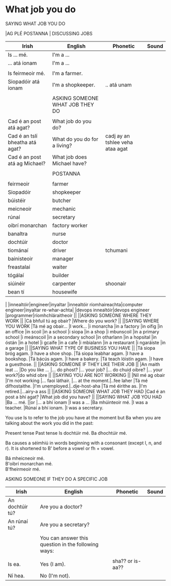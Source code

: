 # What job you do

SAYING WHAT JOB YOU DO

|AG PLÉ POSTANNA | DISCUSSING JOBS

|Irish|English|Phonetic|Sound|
|------|-------|--------|-----|
|Is ... mé.|I'm a ...
|... atá ionam |I'm a ...
||
|Is feirmeoir mé. |I'm a farmer.
|Siopadóir atá ionam |I'm a shopkeeper.|.. atá unam
||
||ASKING SOMEONE WHAT JOB THEY DO
||
|Cad é an post atá agat? |What job do you do?
|Cad é an tslí bheatha atá agat? |What do you do for a living?|cadj ay an tshlee veha ataa agat
|Cad é an post atá ag Michael? |What job does Michael have?
||
||POSTANNA
||
|feirmeoir|farmer
|Siopadóir|shopkeeper
|búistéir	|butcher
|meicneoir	|mechanic
|rúnaí	|secretary
|oibrí monarchan	|factory worker
|banaltra	|nurse
|dochtúir	|doctor
|tiománaí	|driver|tchumani
|bainisteoir	|manager
|freastalaí	|waiter
|tógálaí	|builder
|siúinéir|carpenter|shoonair
|bean tí|housewife
|
|innealtóir|engineer|inyaltar
|innealtóir ríomhaireachta|computer engineer|inyaltar re-whar-achta|
|devops innealtóir|devops engineer
|programmer|ríomhchláraitheoir
||
||ASKING SOMEONE WHERE THEY WORK
||
|Cá bhfuil tú ag obair? |Where do you work?
||
||SAYING WHERE YOU WORK
|Tá mé ag obair... |I work...
|i monarcha |in a factory
|in oifig |in an office
|in scoil |in a school
|i siopa |in a shop
|i mbunscoil |in a primary school
|i meánscoil |in a secondary school
|in otharlann |in a hopsital
|in óstán |in a hotel
|i gcaife |in a cafe
|i mbialann |in a restaurant
|i ngaráiste |in a garage
||
||SAYING WHAT TYPE OF BUSINESS YOU HAVE
||
|Tá siopa bróg agam. |I have a shoe shop.
|Tá siopa leabhar agam. |I have a bookshop.
|Tá bácús agam. |I have a bakery.
|Tá teach lóistín agam. |I have a guesthose.
||
||ASKING SOMEONE IF THEY LIKE THEIR JOB
||
|An maith leat ... |Do you like ...
|... do phost? |... your job?
|... do chuid oibre? |... your work?|do whid obre
||
||SAYING YOU ARE NOT WORKING
||
|Níl mé ag obair |I'm not working
|... faoi láthair. |... at the moment.|..fee laher
|Tá mé dífhostaithe. |I'm unemployed.|..dje-host-aha
|Tá mé éirithe as. |I'm retired.|...airy-a ass
||
||ASKING SOMEONE WHAT JOB THEY HAD
|Cad é an post a bhí agat? |What job did you have?
||
||SAYING WHAT JOB YOU HAD
|Ba ... mé.
||or
|... a bhí ionam |I was a ...
|Ba mhúinteoir mé. |I was a teacher.
|Rúnaí a bhí ionam. |I was a secretary.


You use Is to refer to the job you have at the moment but Ba when you are talking about the work you did in the past:

Present tense	Past tense
Is dochtúir mé.	Ba dhochtúir mé.

Ba causes a séimhiú in words beginning with a consonant (except l, n, and r). It is shortened to B' before a vowel or fh + vowel.

Bá mheicneoir mé.	
B'oibrí monarchan mé.	
B'fheirmeoir mé.	


ASKING SOMEONE IF THEY DO A SPECIFIC JOB

|Irish|English|Phonetic|Sound|
|------|-------|--------|-----|
|An dochtúir tú? |Are you a doctor?
|An rúnaí tú? |Are you a secretary?
||
||You can answer this question in the following ways:
||
|Is ea. |Yes (I am).|sha?? or is-aa??
|Ní hea. |No (I'm not).